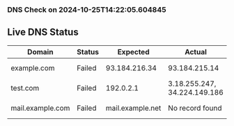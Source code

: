
### DNS Check on 2024-10-25T14:22:05.604845

## Live DNS Status

| Domain           | Status     | Expected         | Actual           | Timestamp              |
|------------------|------------|------------------|------------------|------------------------|
| example.com | Failed | 93.184.216.34 | 93.184.215.14 | 2024-10-25T14:22:05.510512 |
| test.com | Failed | 192.0.2.1 | 3.18.255.247, 34.224.149.186 | 2024-10-25T14:22:05.557798 |
| mail.example.com | Failed | mail.example.net | No record found | 2024-10-25T14:22:05.602078 |

